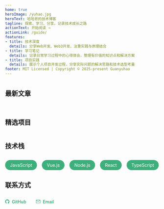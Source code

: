 ```yaml
---
home: true
heroImage: /yuhao.jpg
heroText: 哈哈哥的技术博客
tagline: 探索、学习、分享，记录技术成长之路
actionText: 开始阅读 →
actionLink: /guide/
features:
- title: 技术深度
  details: 分享Web开发、Web3开发、注重实践与原理结合
- title: 学习笔记
  details: 记录日常学习过程中的心得体会，整理有价值的知识点和解决方案
- title: 项目实践
  details: 展示个人项目开发过程，分享实际问题的解决思路和技术选型考量
footer: MIT Licensed | Copyright © 2025-present Guanyuhao
---
```

<div class="features-section">

## 最新文章

<div class="post-list">
  <PostItem 
    title="个人简历" 
    description="我是一名前端开发工程师，喜欢研究技术，喜欢分享，喜欢学习，喜欢思考" 
    link="/about/resume.html" 
    date="2025-03-10" 
  />
  <PostItem 
    title="PDCA循环法：持续改进的高效工作方法" 
    description="PDCA是一种迭代式管理方法，本文介绍如何将其应用于前端开发流程" 
    link="/blog/pdca-methodology.html" 
    date="2023-01-10" 
  />
</div>

## 精选项目

<div class="project-list">
  <ProjectCard 
    title="AntAlpha - 数字资产平台" 
    description="基于Next.js和TypeScript构建的B2B数字资产技术平台，提供Web端和服务商平台服务" 
    tech="Next.js, TypeScript, TailwindCSS" 
    period="2023.6 - 至今" 
    company="比特大陆"
  />
  <ProjectCard 
    title="飞书人事 - HCM系统" 
    description="参与开发HCM系统的组织、人员、电子签模块，采用微前端架构提升开发效率" 
    tech="React, TypeScript, 微前端架构" 
    period="2021.6 - 2023.6" 
    company="字节跳动"
  />
</div>

## 技术栈

<div class="tech-stack">
  <span class="tech-item">JavaScript</span>
  <span class="tech-item">Vue.js</span>
  <span class="tech-item">Node.js</span>
  <span class="tech-item">React</span>
  <span class="tech-item">TypeScript</span>
</div>

## 联系方式

<div class="contact-section">
  <a href="https://github.com/guanyuhao" target="_blank" class="contact-item">
    <svg viewBox="64 64 896 896" focusable="false" data-icon="github" width="1em" height="1em" fill="currentColor" aria-hidden="true"><path d="M511.6 76.3C264.3 76.2 64 276.4 64 523.5 64 718.9 189.3 885 363.8 946c23.5 5.9 19.9-10.8 19.9-22.2v-77.5c-135.7 15.9-141.2-73.9-150.3-88.9C215 726 171.5 718 184.5 703c30.9-15.9 62.4 4 98.9 57.9 26.4 39.1 77.9 32.5 104 26 5.7-23.5 17.9-44.5 34.7-60.8-140.6-25.2-199.2-111-199.2-213 0-49.5 16.3-95 48.3-131.7-20.4-60.5 1.9-112.3 4.9-120 58.1-5.2 118.5 41.6 123.2 45.3 33-8.9 70.7-13.6 112.9-13.6 42.4 0 80.2 4.9 113.5 13.9 11.3-8.6 67.3-48.8 121.3-43.9 2.9 7.7 24.7 58.3 5.5 118 32.4 36.8 48.9 82.7 48.9 132.3 0 102.2-59 188.1-200 212.9a127.5 127.5 0 0138.1 91v112.5c.8 9 0 17.9 15 17.9 177.1-59.7 304.6-227 304.6-424.1 0-247.2-200.4-447.3-447.5-447.3z"></path></svg>
    GitHub
  </a>
  <a href="mailto:gunyuhao_666@163.com" class="contact-item">
    <svg viewBox="64 64 896 896" focusable="false" data-icon="mail" width="1em" height="1em" fill="currentColor" aria-hidden="true"><path d="M928 160H96c-17.7 0-32 14.3-32 32v640c0 17.7 14.3 32 32 32h832c17.7 0 32-14.3 32-32V192c0-17.7-14.3-32-32-32zm-40 110.8V792H136V270.8l-27.6-21.5 39.3-50.5 42.8 33.3h643.1l42.8-33.3 39.3 50.5-27.7 21.5zM833.6 232L512 482 190.4 232l-42.8-33.3-39.3 50.5 27.6 21.5 341.6 265.6a55.99 55.99 0 0068.7 0L888 270.8l27.6-21.5-39.3-50.5-42.7 33.2z"></path></svg>
    Email
  </a>
</div>

</div>

<style>
.features-section {
  padding: 0 0 0 0;
  margin-top: 2.5rem;
}
.post-list {
  display: grid;
  grid-template-columns: repeat(auto-fill, minmax(300px, 1fr));
  gap: 1.5rem;
  margin: 2rem 0;
}
.about-section {
  background-color: #f8f8f8;
  padding: 1.5rem;
  border-radius: 8px;
  margin: 2rem 0;
  line-height: 1.6;
}
.tech-stack {
  display: flex;
  flex-wrap: wrap;
  gap: 1rem;
  margin: 2rem 0;
}
.tech-item {
  background-color: #3eaf7c;
  color: white;
  padding: 0.5rem 1rem;
  border-radius: 20px;
  font-size: 0.9rem;
}
.contact-section {
  display: flex;
  gap: 2rem;
  margin: 2rem 0;
}
.contact-item {
  display: flex;
  align-items: center;
  gap: 0.5rem;
  text-decoration: none;
  color: #3eaf7c;
  font-weight: 600;
}
.contact-item img {
  width: 24px;
  height: 24px;
}
.project-list {
  display: grid;
  grid-template-columns: repeat(auto-fill, minmax(300px, 1fr));
  gap: 1.5rem;
  margin: 1rem 0;
}
@media (max-width: 719px) {
  .post-list {
    grid-template-columns: 1fr;
  }
  .contact-section {
    flex-direction: column;
    gap: 1rem;
  }
}
</style>